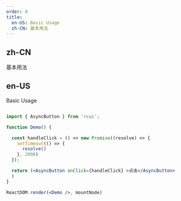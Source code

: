 ```yaml
---
order: 0
title:
  en-US: Basic Usage
  zh-CN: 基本用法
---
```


## zh-CN

基本用法

## en-US

Basic Usage

````jsx

import { AsyncButton } from 'rcui';

function Demo() {

  const handleClick = () => new Promise((resolve) => {
    setTimeout(() => {
      resolve()
    }, 2000)
  });

  return (<AsyncButton onClick={handleClick} >点击</AsyncButton>
  )
}

ReactDOM.render(<Demo />, mountNode)

````
